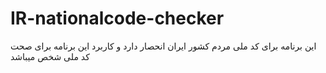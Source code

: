 # IR-nationalcode-checker
این برنامه برای کد ملی مردم کشور ایران انحصار دارد و کاربرد این برنامه برای صحت کد ملی شخص میباشد
